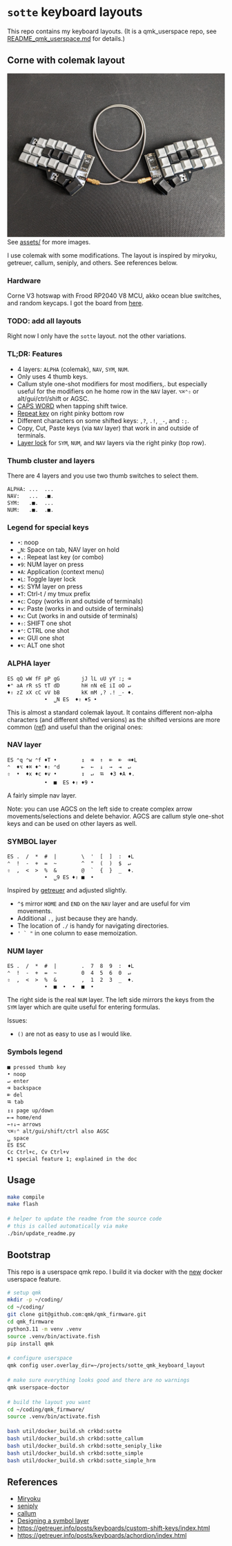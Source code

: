 # `sotte` keyboard layouts

This repo contains my keyboard layouts.
(It is a qmk_userspace repo, see [README_qmk_userspace.md](README_qmk_userspace.md) for details.)

## Corne with colemak layout

![corne](assets/corne_1980.jpg)
See [assets/](assets/) for more images.

I use colemak with some modifications.
The layout is inspired by miryoku, getreuer, callum, seniply, and others.
See references below.

### Hardware

Corne V3 hotswap with Frood RP2040 V8 MCU, akko ocean blue switches, and random keycaps.
I got the board from [here](https://42keebs.eu/shop/kits/pro-micro-based/corne-cherry-v3-hotswap-split-ergo-40-kit/).

### TODO: add all layouts

Right now I only have the `sotte` layout.
not the other variations.

<!-- REPLACE_MARKER_START -->
### TL;DR: Features

- 4 layers: `ALPHA` (colemak), `NAV`, `SYM`, `NUM`.
- Only uses 4 thumb keys.
- Callum style one-shot modifiers for most modifiers,.
  but especially useful for the modifiers on he home row in the `NAV` layer.
  `⌥⌘⌃⇧` or alt/gui/ctrl/shift or AGSC.
- [CAPS WORD](https://docs.qmk.fm/#/feature_caps_word) when tapping shift twice.
- [Repeat key](https://docs.qmk.fm/#/feature_repeat_key) on right pinky bottom row
- Different characters on some shifted keys: `,?`, `.!`, `_-`, and `:;`.
- Copy, Cut, Paste keys (via `NAV` layer) that work in and outside of terminals.
- [Layer lock](https://getreuer.info/posts/keyboards/layer-lock/index.html) for `SYM`, `NUM`, and `NAV` layers via the right pinky (top row).

### Thumb cluster and layers

There are 4 layers and you use two thumb switches to select them.

```text
ALPHA: ...  ...
NAV:   ...  .■.
SYM:   .■.  ...
NUM:   .■.  .■.
```

### Legend for special keys

- `•`: noop
- `␣N`: Space on tab, NAV layer on hold
- `♦.`: Repeat last key (or combo)
- `♦9`: NUM layer on press
- `♦A`: Application (context menu)
- `♦L`: Toggle layer lock
- `♦S`: SYM layer on press
- `♦T`: Ctrl-t / my tmux prefix
- `♦c`: Copy (works in and outside of terminals)
- `♦v`: Paste (works in and outside of terminals)
- `♦x`: Cut (works in and outside of terminals)
- `♦⇧`: SHIFT one shot
- `♦⌃`: CTRL one shot
- `♦⌘`: GUI one shot
- `♦⌥`: ALT one shot

### ALPHA layer

```text
ES qQ wW fF pP gG       jJ lL uU yY :; ⌫
♦⌃ aA rR sS tT dD       hH nN eE iI oO ↵
♦⇧ zZ xX cC vV bB       kK mM ,? .! _- ♦.
            •  ␣N ES  ♦⇧ ♦S •
```

This is almost a standard colemak layout.
It contains different non-alpha characters (and different shifted versions)
as the shifted versions are more common ([ref](https://getreuer.info/posts/keyboards/symbol-layer/index.html#symbol-character-frequencies))
and useful than the original ones:

### NAV layer

```text
ES ⌃q ⌃w ⌃f ♦T •        ↥  ⌫  ↑  ⌦  ⌦  ⌫♦L
⌃  ♦⌥ ♦⌘ ♦⌃ ♦⇧ ⌃d       ⇤  ←  ↓  →  ⇥  ↵
⇧  •  ♦x ♦c ♦v •        ↧  ↵  ⭾  ♦3 ♦A ♦.
            •  ■  ES ♦⇧ ♦9 •
```

A fairly simple nav layer.

Note: you can use AGCS on the left side to create complex arrow movements/selections
and delete behavior.
AGCS are callum style one-shot keys and can be used on other layers as well.

### SYMBOL layer

```text
ES .  /  *  #  |        \  '  [  ]  :  ♦L
⌃  !  -  +  =  ~        ^  "  (  )  $  ↵
⇧  ,  <  >  %  &        @  `  {  }  _  ♦.
            •  ␣9 ES ♦⇧ ■  •
```

Inspired by [getreuer](https://getreuer.info/posts/keyboards/symbol-layer/index.html)
and adjusted slightly.

- `^$` mirror `HOME` and `END` on the `NAV` layer and are useful for vim movements.
- Additional `.,` just because they are handy.
- The location of `./` is handy for navigating directories.
- ``' ` "`` in one column to ease memoization.

### NUM layer

```text
ES .  /  *  #  |        .  7  8  9  :  ♦L
⌃  !  -  +  =  ~        0  4  5  6  0  ↵
⇧  ,  <  >  %  &        ,  1  2  3  _  ♦.
            •  ■  •  •  ■  •
```

The right side is the real `NUM` layer.
The left side mirrors the keys from the `SYM` layer which are quite useful for entering formulas.

Issues:

- `()` are not as easy to use as I would like.

### Symbols legend

```text
■ pressed thumb key
• noop
↵ enter
⌫ backspace
⌦ del
⭾ tab
↥↧ page up/down
⇤⇥ home/end
←↑↓→ arrows
⌥⌘⇧⌃ alt/gui/shift/ctrl also AGSC
␣ space
ES ESC
Cc Ctrl+c, Cv Ctrl+v
♦1 special feature 1; explained in the doc
```

<!-- REPLACE_MARKER_END -->

## Usage

```bash
make compile
make flash

# helper to update the readme from the source code
# this is called automatically via make
./bin/update_readme.py
```

## Bootstrap

This repo is a userspace qmk repo.
I build it via docker with the
[new](https://github.com/qmk/qmk_firmware/issues/23984) docker userspace feature.

```bash
# setup qmk
mkdir -p ~/coding/
cd ~/coding/
git clone git@github.com:qmk/qmk_firmware.git
cd qmk_firmware
python3.11 -m venv .venv
source .venv/bin/activate.fish
pip install qmk

# configure userspace
qmk config user.overlay_dir=~/projects/sotte_qmk_keyboard_layout

# make sure everything looks good and there are no warnings
qmk userspace-doctor

# build the layout you want
cd ~/coding/qmk_firmware/
source .venv/bin/activate.fish

bash util/docker_build.sh crkbd:sotte
bash util/docker_build.sh crkbd:sotte_callum
bash util/docker_build.sh crkbd:sotte_seniply_like
bash util/docker_build.sh crkbd:sotte_simple
bash util/docker_build.sh crkbd:sotte_simple_hrm
```

## References

- [Miryoku](https://github.com/manna-harbour/miryoku)
- [seniply](https://stevep99.github.io/seniply/)
- [callum](https://keymapdb.com/keymaps/callum_oakley/)
- [Designing a symbol layer](https://getreuer.info/posts/keyboards/symbol-layer/index.html)
- <https://getreuer.info/posts/keyboards/custom-shift-keys/index.html>
- <https://getreuer.info/posts/keyboards/achordion/index.html>
